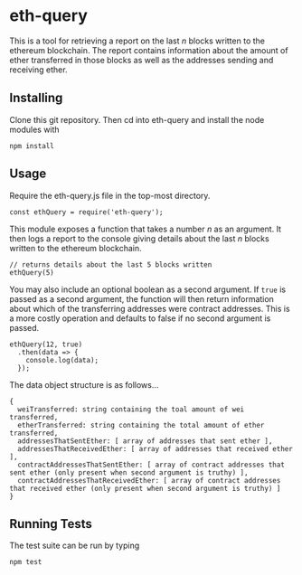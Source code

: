 # eth-query

This is a tool for retrieving a report on the last *n* blocks written to the ethereum blockchain.  The report contains information about
the amount of ether transferred in those blocks as well as the addresses sending and receiving ether.

Installing
----------

Clone this git repository. Then cd into eth-query and install the node modules with
```
npm install
```

Usage
-----

Require the eth-query.js file in the top-most directory.
```
const ethQuery = require('eth-query');
```

This module exposes a function that takes a number *n* as an argument.  It then logs a report to the console
giving details about the last *n* blocks written to the ethereum blockchain.
```
// returns details about the last 5 blocks written
ethQuery(5)
```

You may also include an optional boolean as a second argument.  If `true` is passed as a second argument, the function
will then return information about which of the transferring addresses were contract addresses.  This is a more
costly operation and defaults to false if no second argument is passed.

```
ethQuery(12, true)
  .then(data => {
    console.log(data);
  });
```

The data object structure is as follows...
```
{
  weiTransferred: string containing the toal amount of wei transferred,
  etherTransferred: string containing the total amount of ether transferred,
  addressesThatSentEther: [ array of addresses that sent ether ],
  addressesThatReceivedEther: [ array of addresses that received ether ],
  contractAddressesThatSentEther: [ array of contract addresses that sent ether (only present when second argument is truthy) ],
  contractAddressesThatReceivedEther: [ array of contract addresses that received ether (only present when second argument is truthy) ]
}
```

Running Tests
-------------

The test suite can be run by typing
```
npm test
```
